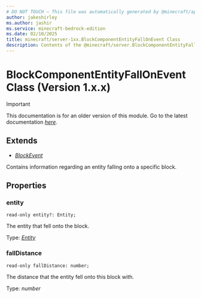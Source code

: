 ```yaml
---
# DO NOT TOUCH — This file was automatically generated by @minecraft/api-docs-generator, to report problems file an issue at https://github.com/Mojang/minecraft-scripting-libraries
author: jakeshirley
ms.author: jashir
ms.service: minecraft-bedrock-edition
ms.date: 02/10/2025
title: minecraft/server-1xx.BlockComponentEntityFallOnEvent Class
description: Contents of the @minecraft/server.BlockComponentEntityFallOnEvent class (Version 1.x.x).
---
```

# BlockComponentEntityFallOnEvent Class (Version 1.x.x)

> [!IMPORTANT]
> This documentation is for an older version of this module. Go to the latest documentation [*here*](../../../scriptapi/minecraft/server/BlockComponentEntityFallOnEvent.md).

## Extends
- [*BlockEvent*](BlockEvent.md)

Contains information regarding an entity falling onto a specific block.

## Properties

### **entity**
`read-only entity?: Entity;`

The entity that fell onto the block.

Type: [*Entity*](Entity.md)

### **fallDistance**
`read-only fallDistance: number;`

The distance that the entity fell onto this block with.

Type: *number*
